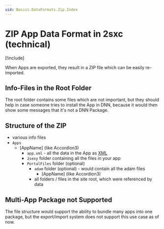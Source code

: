 ```yaml
---
uid: Basics.DataFormats.Zip.Index
---
```


# ZIP App Data Format in 2sxc (technical)

[!include[](~/basics/stack/_shared-float-summary.md)]
<style>.context-box-summary .data-all { visibility: visible; } </style>

When Apps are exported, they result in a ZIP file which can be easily re-imported. 

## Info-Files in the Root Folder

The root folder contains some files which are not important, but they should help in case someone tries to install the App in DNN, because it would then show some messages that it's not a DNN Package. 


## Structure of the ZIP

* various info files
* `Apps`
    * [AppName] (like Accordion3)
        * `app.xml` - all the data in the App as [XML](xref:Basics.DataFormats.Xml.AppData.Index)
        * `2sexy` folder containing all the files in your app
        * `PortalFiles` folder (optional)
            * `adam` folder (optional) - would contain all the adam files
                * [AppName] (like Accordion3)
            * all folders / files in the site root, which were referenced by data



## Multi-App Package not Supported

The file structure would support the ability to bundle many apps into one package, but the export/import system does not support this use case as of now.